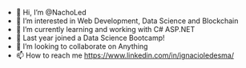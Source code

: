 - 👋 Hi, I’m @NachoLed 
- 👀 I’m interested in Web Development, Data Science and Blockchain
- 🌱 I’m currently learning and working with C# ASP.NET
- :microscope: Last year joined a Data Science Bootcamp!
- 💞️ I’m looking to collaborate on Anything
- 📫 How to reach me https://www.linkedin.com/in/ignacioledesma/

<!---
NachoLed/NachoLed is a ✨ special ✨ repository because its `README.md` (this file) appears on your GitHub profile.
You can click the Preview link to take a look at your changes.
--->
